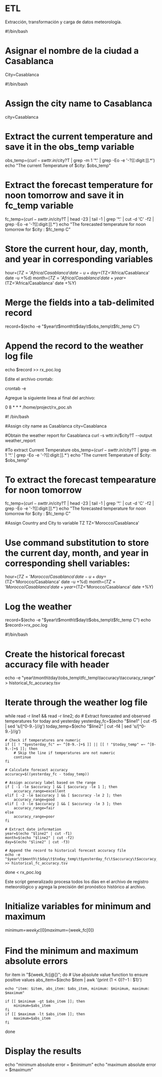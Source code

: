 # ETL
Extracción, transformación y carga de datos meteorología. 

#!/bin/bash

# Asignar el nombre de la ciudad a Casablanca
City=Casablanca

#!/bin/bash

# Assign the city name to Casablanca
city=Casablanca

# Extract the current temperature and save it in the obs_temp variable
obs_temp=$(curl -s wttr.in/$city?T | grep -m 1 '°.' | grep -Eo -e '-?[[:digit:]].*')
echo "The current Temperature of $city: $obs_temp"

# Extract the forecast temperature for noon tomorrow and save it in fc_temp variable
fc_temp=$(curl -s wttr.in/$city?T | head -23 | tail -1 | grep '°.' | cut -d 'C' -f2 | grep -Eo -e '-?[[:digit:]].*')
echo "The forecasted temperature for noon tomorrow for $city : $fc_temp C"

# Store the current hour, day, month, and year in corresponding variables
hour=$(TZ='Africa/Casablanca' date -u +%H) 
day=$(TZ='Africa/Casablanca' date -u +%d) 
month=$(TZ='Africa/Casablanca' date +%m)
year=$(TZ='Africa/Casablanca' date +%Y)

# Merge the fields into a tab-delimited record
record=$(echo -e "$year\t$month\t$day\t$obs_temp\t$fc_temp C")

# Append the record to the weather log file
echo $record >> rx_poc.log

Edite el archivo crontab:

crontab -e

Agregue la siguiente línea al final del archivo:

0 8 * * * /home/project/rx_poc.sh

#! /bin/bash
 
#Assign city name as Casablanca
city=Casablanca

#Obtain the weather report for Casablanca
curl -s wttr.in/$city?T --output weather_report

#To extract Current Temperature
obs_temp=$(curl -s wttr.in/$city?T | grep -m 1 '°.' | grep -Eo -e '-?[[:digit:]].*')
echo "The current Temperature of $city: $obs_temp"

# To extract the forecast tempearature for noon tomorrow
fc_temp=$(curl -s wttr.in/$city?T | head -23 | tail -1 | grep '°.' | cut -d 'C' -f2 | grep -Eo -e '-?[[:digit:]].*')
echo "The forecasted temperature for noon tomorrow for $city : $fc_temp C"

#Assign Country and City to variable TZ
TZ='Morocco/Casablanca'


# Use command substitution to store the current day, month, and year in corresponding shell variables:
hour=$(TZ='Morocco/Casablanca' date -u +%H)
day=$(TZ='Morocco/Casablanca' date -u +%d)
month=$(TZ='Morocco/Casablanca' date +%m)
year=$(TZ='Morocco/Casablanca' date +%Y)


# Log the weather
record=$(echo -e "$year\t$month\t$day\t$obs_temp\t$fc_temp C")
echo $record>>rx_poc.log


#!/bin/bash

# Create the historical forecast accuracy file with header
echo -e "year\tmonth\tday\tobs_temp\tfc_temp\taccuracy\taccuracy_range" > historical_fc_accuracy.tsv

# Iterate through the weather log file
while read -r line1 && read -r line2; do
    # Extract forecasted and observed temperatures for today and yesterday
    yesterday_fc=$(echo "$line1" | cut -f5 | sed 's/[^0-9.-]//g')
    today_temp=$(echo "$line2" | cut -f4 | sed 's/[^0-9.-]//g')

    # Check if temperatures are numeric
    if [[ ! "$yesterday_fc" =~ ^[0-9.-]+$ ]] || [[ ! "$today_temp" =~ ^[0-9.-]+$ ]]; then
        # Skip the line if temperatures are not numeric
        continue
    fi

    # Calculate forecast accuracy
    accuracy=$((yesterday_fc - today_temp))

    # Assign accuracy label based on the range
    if [ -1 -le $accuracy ] && [ $accuracy -le 1 ]; then
        accuracy_range=excellent
    elif [ -2 -le $accuracy ] && [ $accuracy -le 2 ]; then
        accuracy_range=good
    elif [ -3 -le $accuracy ] && [ $accuracy -le 3 ]; then
        accuracy_range=fair
    else
        accuracy_range=poor
    fi

    # Extract date information
    year=$(echo "$line2" | cut -f1)
    month=$(echo "$line2" | cut -f2)
    day=$(echo "$line2" | cut -f3)

    # Append the record to historical forecast accuracy file
    echo -e "$year\t$month\t$day\t$today_temp\t$yesterday_fc\t$accuracy\t$accuracy_range" >> historical_fc_accuracy.tsv

done < rx_poc.log


Este script generalizado procesa todos los días en el archivo de registro meteorológico y agrega la precisión del pronóstico histórico al archivo.

# Initialize variables for minimum and maximum
minimum=${week_fc[0]}
maximum=${week_fc[0]}

# Find the minimum and maximum absolute errors
for item in "${week_fc[@]}"; do
    # Use absolute value function to ensure positive values
    abs_item=$(echo $item | awk '{print ($1 < 0) ? -$1 : $1}')

    echo "item: $item, abs_item: $abs_item, minimum: $minimum, maximum: $maximum"

    if [[ $minimum -gt $abs_item ]]; then
        minimum=$abs_item
    fi
    if [[ $maximum -lt $abs_item ]]; then
        maximum=$abs_item
    fi
done

# Display the results
echo "minimum absolute error = $minimum"
echo "maximum absolute error = $maximum"


